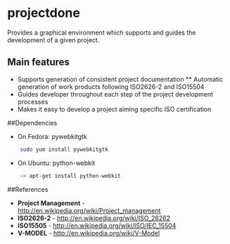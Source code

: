 # projectdone

Provides a graphical environment which supports and guides the development of a given project.

## Main features
* Supports generation of consistent project documentation
    ** Automatic generation of work products following ISO2626-2 and ISO15504
* Guides developer throughout each step of the project development processes
* Makes it easy to develop a project aiming specific ISO certification
    

##Dependencies
* On Fedora:
pywebkitgtk
```bash
    sudo yum install pywebkitgtk
```
* On Ubuntu:
python-webkit
```bash
    -> apt-get install python-webkit
```
##References
* **Project Management** - http://en.wikipedia.org/wiki/Project_management
* **ISO2626-2** - http://en.wikipedia.org/wiki/ISO_26262
* **ISO15505** - http://en.wikipedia.org/wiki/ISO/IEC_15504
* **V-MODEL** - http://en.wikipedia.org/wiki/V-Model
